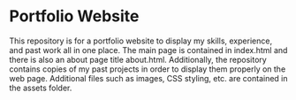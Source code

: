# Portfolio Website

This repository is for a portfolio website to display my skills, experience, and past work all in one place. The main page is contained in index.html and there is also an about page title about.html. Additionally, the repository contains copies of my past projects in order to display them properly on the web page. Additional files such as images, CSS styling, etc. are contained in the assets folder.